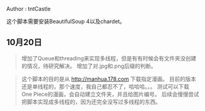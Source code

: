 Author : tntCastle

这个脚本需要安装BeautifulSoup 4以及chardet。

## 10月20日
>增加了Queue和threading来实现多线程，但是有有时候会有文件夹没创建的情况，待研究解决。
增加了对.jpg和.png后缀的判断。


>这个脚本的目的是从 http://manhua.178.com 下载指定漫画。
目前的版本还是单线程的，那个速度，我自己都忍不了，哈哈哈。。。
测试可以下载One Piece的漫画，会自动建立文件夹，并且给图片编号。
后续会慢慢尝试把脚本实现成多线程的，因为还完全没写过多线程的东西。
